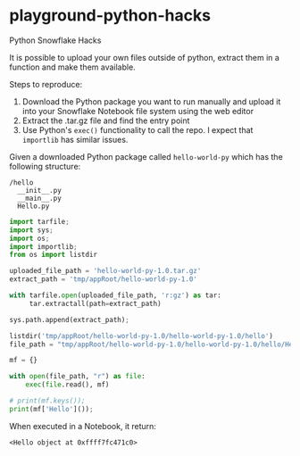 # playground-python-hacks
Python Snowflake Hacks

It is possible to upload your own files outside of python, extract them in a function and make them available.

Steps to reproduce:
1) Download the Python package you want to run manually and upload it into your Snowflake Notebook file system using the web editor
2) Extract the .tar.gz file and find the entry point
3) Use Python's `exec()` functionality to call the repo. I expect that `importlib` has similar issues.

Given a downloaded Python package called `hello-world-py` which has the following structure:

```
/hello
  __init__.py
  __main__.py
  Hello.py
```

```python
import tarfile;
import sys;
import os;
import importlib;
from os import listdir

uploaded_file_path = 'hello-world-py-1.0.tar.gz'
extract_path = 'tmp/appRoot/hello-world-py-1.0'

with tarfile.open(uploaded_file_path, 'r:gz') as tar:
     tar.extractall(path=extract_path)

sys.path.append(extract_path);

listdir('tmp/appRoot/hello-world-py-1.0/hello-world-py-1.0/hello')
file_path = "tmp/appRoot/hello-world-py-1.0/hello-world-py-1.0/hello/Hello.py"

mf = {}

with open(file_path, "r") as file: 
    exec(file.read(), mf)

# print(mf.keys());
print(mf['Hello']());
```

When executed in a Notebook, it return:

```
<Hello object at 0xffff7fc471c0>
```
